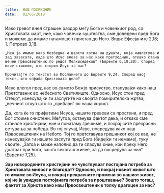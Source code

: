 ```yaml
---
title:  НАШ ПОСРЕДНИК
date:   02/05/2018
---
```


Иако гревот внел страшен раздор меѓу Бога и човечкиот род, со Христовата смрт, ние, како човечки суштества, сме доведени пред Бога и можеме да имаме натамошен пристап до Него. Види: Ефесјаните 2,18; 1. Петрово 3,18.

`„Неа ја имаме како безбедна и цврста котва на душата, која навлегува и зад завесата, каде што Исус влезе за нас како претходник, откако стана вечен Првосвештеник по редот Мелхиседеков“ (Евреите 6,19.20). Според овие стихови, што сторил Исус за нас?`

`Прочитајте го текстот во Посланието до Евреите 9,24. Според овој текст, што опфаќа Христовата дело?`

Исус влегол пред нас во самото Божјо присуство, стапувајќи како наш Претставник во небесното Светилиште. Односно, Исус стои пред Отецот, изнесувајќи ги заслугите на својата помирителска жртва, „вечниот откуп што го „прибави“ во наша корист.

Да, кога ќе го прифатиме Исуса, нашите гревови се простени, и пред Бог стоиме очистени. Меѓутоа, останува фактот дека, и откако сме станале христијани, ние и понатаму грешиме, и покрај сите прекрасни ветувања за победа. Во тој случај, Исус, посредува како наш Првосвештеник на Небото. Тој го претставува грешникот кој се кае, не изнесувајќи ги нашите заслуги пред Бога (бидејќи ги немаме), туку своите.
„Затоа и може наполно да ги спасува оние, кои преку Него доаѓаат при Бога, зашто секогаш живее, за да посредува за нив“ (Евреите 7,25).

**Зар новородените христијани не чувствуваат постојана потреба за Христовата милост и благодат? Односно, и покрај новиот живот што го имаме во Исуса, и покрај прекрасните промени во нашиот живот, кој не ја увидува постојаната потреба за проштавање? Зошто тогаш, фактот за Христа како наш Првосвештеник е толку драгоцен за нас?**
